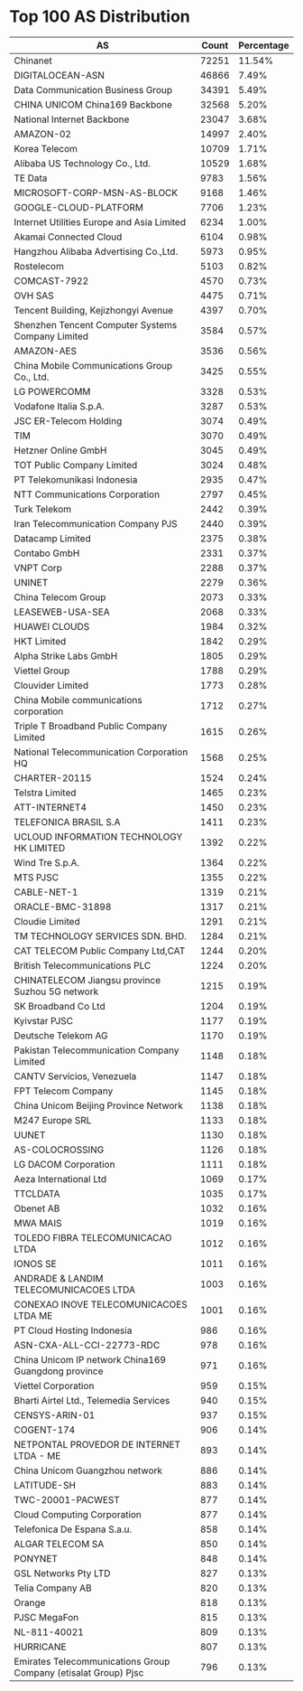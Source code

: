 # Top 100 AS Distribution
| AS | Count | Percentage |
|----|----|----|
| Chinanet | 72251 | 11.54% |
| DIGITALOCEAN-ASN | 46866 | 7.49% |
| Data Communication Business Group | 34391 | 5.49% |
| CHINA UNICOM China169 Backbone | 32568 | 5.20% |
| National Internet Backbone | 23047 | 3.68% |
| AMAZON-02 | 14997 | 2.40% |
| Korea Telecom | 10709 | 1.71% |
| Alibaba US Technology Co., Ltd. | 10529 | 1.68% |
| TE Data | 9783 | 1.56% |
| MICROSOFT-CORP-MSN-AS-BLOCK | 9168 | 1.46% |
| GOOGLE-CLOUD-PLATFORM | 7706 | 1.23% |
| Internet Utilities Europe and Asia Limited | 6234 | 1.00% |
| Akamai Connected Cloud | 6104 | 0.98% |
| Hangzhou Alibaba Advertising Co.,Ltd. | 5973 | 0.95% |
| Rostelecom | 5103 | 0.82% |
| COMCAST-7922 | 4570 | 0.73% |
| OVH SAS | 4475 | 0.71% |
| Tencent Building, Kejizhongyi Avenue | 4397 | 0.70% |
| Shenzhen Tencent Computer Systems Company Limited | 3584 | 0.57% |
| AMAZON-AES | 3536 | 0.56% |
| China Mobile Communications Group Co., Ltd. | 3425 | 0.55% |
| LG POWERCOMM | 3328 | 0.53% |
| Vodafone Italia S.p.A. | 3287 | 0.53% |
| JSC ER-Telecom Holding | 3074 | 0.49% |
| TIM | 3070 | 0.49% |
| Hetzner Online GmbH | 3045 | 0.49% |
| TOT Public Company Limited | 3024 | 0.48% |
| PT Telekomunikasi Indonesia | 2935 | 0.47% |
| NTT Communications Corporation | 2797 | 0.45% |
| Turk Telekom | 2442 | 0.39% |
| Iran Telecommunication Company PJS | 2440 | 0.39% |
| Datacamp Limited | 2375 | 0.38% |
| Contabo GmbH | 2331 | 0.37% |
| VNPT Corp | 2288 | 0.37% |
| UNINET | 2279 | 0.36% |
| China Telecom Group | 2073 | 0.33% |
| LEASEWEB-USA-SEA | 2068 | 0.33% |
| HUAWEI CLOUDS | 1984 | 0.32% |
| HKT Limited | 1842 | 0.29% |
| Alpha Strike Labs GmbH | 1805 | 0.29% |
| Viettel Group | 1788 | 0.29% |
| Clouvider Limited | 1773 | 0.28% |
| China Mobile communications corporation | 1712 | 0.27% |
| Triple T Broadband Public Company Limited | 1615 | 0.26% |
| National Telecommunication Corporation HQ | 1568 | 0.25% |
| CHARTER-20115 | 1524 | 0.24% |
| Telstra Limited | 1465 | 0.23% |
| ATT-INTERNET4 | 1450 | 0.23% |
| TELEFONICA BRASIL S.A | 1411 | 0.23% |
| UCLOUD INFORMATION TECHNOLOGY HK LIMITED | 1392 | 0.22% |
| Wind Tre S.p.A. | 1364 | 0.22% |
| MTS PJSC | 1355 | 0.22% |
| CABLE-NET-1 | 1319 | 0.21% |
| ORACLE-BMC-31898 | 1317 | 0.21% |
| Cloudie Limited | 1291 | 0.21% |
| TM TECHNOLOGY SERVICES SDN. BHD. | 1284 | 0.21% |
| CAT TELECOM Public Company Ltd,CAT | 1244 | 0.20% |
| British Telecommunications PLC | 1224 | 0.20% |
| CHINATELECOM Jiangsu province Suzhou 5G network | 1215 | 0.19% |
| SK Broadband Co Ltd | 1204 | 0.19% |
| Kyivstar PJSC | 1177 | 0.19% |
| Deutsche Telekom AG | 1170 | 0.19% |
| Pakistan Telecommunication Company Limited | 1148 | 0.18% |
| CANTV Servicios, Venezuela | 1147 | 0.18% |
| FPT Telecom Company | 1145 | 0.18% |
| China Unicom Beijing Province Network | 1138 | 0.18% |
| M247 Europe SRL | 1133 | 0.18% |
| UUNET | 1130 | 0.18% |
| AS-COLOCROSSING | 1126 | 0.18% |
| LG DACOM Corporation | 1111 | 0.18% |
| Aeza International Ltd | 1069 | 0.17% |
| TTCLDATA | 1035 | 0.17% |
| Obenet AB | 1032 | 0.16% |
| MWA MAIS | 1019 | 0.16% |
| TOLEDO FIBRA TELECOMUNICACAO LTDA | 1012 | 0.16% |
| IONOS SE | 1011 | 0.16% |
| ANDRADE & LANDIM TELECOMUNICACOES LTDA | 1003 | 0.16% |
| CONEXAO INOVE TELECOMUNICACOES LTDA ME | 1001 | 0.16% |
| PT Cloud Hosting Indonesia | 986 | 0.16% |
| ASN-CXA-ALL-CCI-22773-RDC | 978 | 0.16% |
| China Unicom IP network China169 Guangdong province | 971 | 0.16% |
| Viettel Corporation | 959 | 0.15% |
| Bharti Airtel Ltd., Telemedia Services | 940 | 0.15% |
| CENSYS-ARIN-01 | 937 | 0.15% |
| COGENT-174 | 906 | 0.14% |
| NETPONTAL PROVEDOR DE INTERNET LTDA - ME | 893 | 0.14% |
| China Unicom Guangzhou network | 886 | 0.14% |
| LATITUDE-SH | 883 | 0.14% |
| TWC-20001-PACWEST | 877 | 0.14% |
| Cloud Computing Corporation | 877 | 0.14% |
| Telefonica De Espana S.a.u. | 858 | 0.14% |
| ALGAR TELECOM SA | 850 | 0.14% |
| PONYNET | 848 | 0.14% |
| GSL Networks Pty LTD | 827 | 0.13% |
| Telia Company AB | 820 | 0.13% |
| Orange | 818 | 0.13% |
| PJSC MegaFon | 815 | 0.13% |
| NL-811-40021 | 809 | 0.13% |
| HURRICANE | 807 | 0.13% |
| Emirates Telecommunications Group Company (etisalat Group) Pjsc | 796 | 0.13% |
